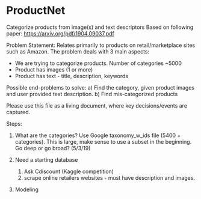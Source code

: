 # ProductNet
Categorize products from image(s) and text descriptors
Based on following paper: https://arxiv.org/pdf/1904.09037.pdf

Problem Statement: Relates primarily to products on retail/marketplace sites such as Amazon. The problem deals with 3 main aspects:
* We are trying to categorize products. Number of categories ~5000
* Product has images (1 or more)
* Product has text - title, description, keywords

Possible end-problems to solve: 
a) Find the category, given product images and user provided text description.
b) Find mis-categorized products

Please use this file as a living document, where key decisions/events are captured.

Steps:
1. What are the categories? 
Use Google taxonomy_w_ids file (5400 + categories). 
This is large, make sense to use a subset in the beginning. Go deep or go broad? (5/3/19)

2. Need a starting database
    1. Ask Cdiscount (Kaggle competition)
    2. scrape online retailers websites - must have description and images.

3. Modeling 
